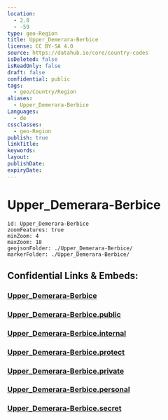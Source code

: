 ```yaml
---
location:
  - 2.8
  - -59
type: geo-Region
title: Upper_Demerara-Berbice
license: CC BY-SA 4.0
source: https://datahub.io/core/country-codes
isDeleted: false
isReadOnly: false
draft: false
confidential: public
tags:
  - geo/Country/Region
aliases:
  - Upper_Demerara-Berbice
Languages:
  - de
cssclasses:
  - geo-Region
publish: true
linkTitle:
keywords:
layout:
publishDate:
expiryDate:
---
```


# Upper_Demerara-Berbice

```leaflet
id: Upper_Demerara-Berbice
zoomFeatures: true 
minZoom: 4 
maxZoom: 18
geojsonFolder: ./Upper_Demerara-Berbice/
markerFolder: ./Upper_Demerara-Berbice/
```


## Confidential Links & Embeds: 

### [Upper_Demerara-Berbice](/_Standards/Earth/Continent/America~South/Guyana/Regions~Guyana/Upper_Demerara-Berbice.md) 

### [Upper_Demerara-Berbice.public](/_public/Earth/Continent/America~South/Guyana/Regions~Guyana/Upper_Demerara-Berbice.public.md) 

### [Upper_Demerara-Berbice.internal](/_internal/Earth/Continent/America~South/Guyana/Regions~Guyana/Upper_Demerara-Berbice.internal.md) 

### [Upper_Demerara-Berbice.protect](/_protect/Earth/Continent/America~South/Guyana/Regions~Guyana/Upper_Demerara-Berbice.protect.md) 

### [Upper_Demerara-Berbice.private](/_private/Earth/Continent/America~South/Guyana/Regions~Guyana/Upper_Demerara-Berbice.private.md) 

### [Upper_Demerara-Berbice.personal](/_personal/Earth/Continent/America~South/Guyana/Regions~Guyana/Upper_Demerara-Berbice.personal.md) 

### [Upper_Demerara-Berbice.secret](/_secret/Earth/Continent/America~South/Guyana/Regions~Guyana/Upper_Demerara-Berbice.secret.md)

